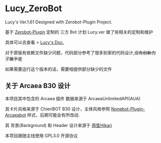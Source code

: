 # Lucy_ZeroBot

Lucy's Ver.1.61 Designed with Zerobot-Plugin Project.

基于 [Zerobot-Plugin](https://github.com/FloatTech/ZeroBot-Plugin) 定制的 三方 Bot 计划 Lucy.ver 做了些相关的定制和维护

具体可以去查看 > [Lucy's Doc.](https://lucy.impart.icu)

对于原版有依赖文件缺少问题，代码部分参考了很多别家的代码设计,~~没有创新力了属于是~~

如果需要运行这个版本的话，需要咱提供部分缺少的文件

## 关于 Arcaea B30 设计

本项目其中包含的 Arcaea 插件 数据来源于 ArcaeaUnlimitedAPI(AUA)

其卡片风格来源于 ChieriBOT B30 设计，主体风格参照 [Nonebot-Plugin-Arcaeabot](https://github.com/SEAFHMC/nonebot-plugin-arcaeabot) 样式，后期可能会有所改动.

其 背景(Background) 和 Header 设计来源于 [雨笙Hikari](https://space.bilibili.com/441390256)

本项目跟随主线使用 GPL3.0 开源协议


